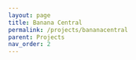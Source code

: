 ```yaml
---
layout: page
title: Banana Central
permalink: /projects/bananacentral
parent: Projects
nav_order: 2
---
```


